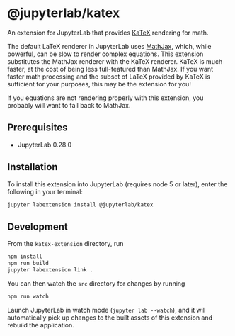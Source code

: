 # @jupyterlab/katex

An extension for JupyterLab that provides [KaTeX](https://khan.github.io/KaTeX/) rendering for math.

The default LaTeX renderer in JupyterLab uses [MathJax](https://www.mathjax.org/),
which, while powerful, can be slow to render complex equations.
This extension substitutes the MathJax renderer with the KaTeX renderer.
KaTeX is much faster, at the cost of being less full-featured than MathJax.
If you want faster math processing and the subset of LaTeX provided by KaTeX is
sufficient for your purposes, this may be the extension for you!

If you equations are not rendering properly with this extension,
you probably will want to fall back to MathJax.

## Prerequisites

* JupyterLab 0.28.0

## Installation

To install this extension into JupyterLab (requires node 5 or later), enter the following in your terminal:

```bash
jupyter labextension install @jupyterlab/katex
```

## Development

From the `katex-extension` directory, run

```bash
npm install
npm run build
jupyter labextension link .
```

You can then watch the `src` directory for changes by running
```bash
npm run watch
```
Launch JupyterLab in watch mode (`jupyter lab --watch`), and
it wil automatically pick up changes to the built assets
of this extension and rebuild the application.
